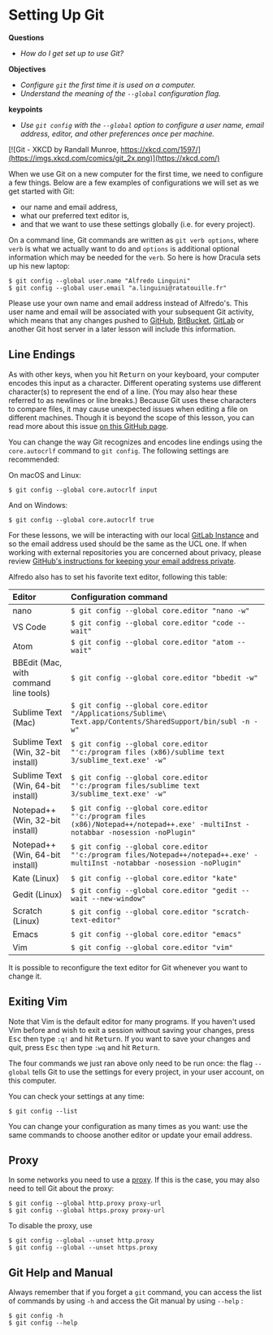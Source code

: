 # Setting Up Git

**Questions**
  - *How do I get set up to use Git?*
  
**Objectives**
- *Configure `git` the first time it is used on a computer.*
- *Understand the meaning of the `--global` configuration flag.*

**keypoints**
- *Use `git config` with the `--global` option to configure a user name, email
  address, editor, and other preferences once per machine.*


[![Git - XKCD by Randall Munroe, https://xkcd.com/1597/](https://imgs.xkcd.com/comics/git_2x.png)](https://xkcd.com/)

When we use Git on a new computer for the first time,
we need to configure a few things. Below are a few examples
of configurations we will set as we get started with Git:

*   our name and email address,
*   what our preferred text editor is,
*   and that we want to use these settings globally (i.e. for every project).

On a command line, Git commands are written as `git verb options`,
where `verb` is what we actually want to do and `options` is additional optional information which may be needed for the `verb`. So here is how
Dracula sets up his new laptop:

```shell
$ git config --global user.name "Alfredo Linguini"
$ git config --global user.email "a.linguini@ratatouille.fr"
```


Please use your own name and email address instead of Alfredo's. This user name
and email will be associated with your subsequent Git activity, which means that
any changes pushed to 
[GitHub](https://github.com/),
[BitBucket](https://bitbucket.org/), 
[GitLab](https://gitlab.com/) or another
Git host server in a later lesson will include this information.

## Line Endings

As with other keys, when you hit <kbd>Return</kbd> on your keyboard,
your computer encodes this input as a character.
Different operating systems use different character(s) to represent the end of a line.
(You may also hear these referred to as newlines or line breaks.)
Because Git uses these characters to compare files,
it may cause unexpected issues when editing a file on different machines. 
Though it is beyond the scope of this lesson, you can read more about this issue 
[on this GitHub page](https://help.github.com/articles/dealing-with-line-endings/).


You can change the way Git recognizes and encodes line endings
using the `core.autocrlf` command to `git config`.
The following settings are recommended:

On macOS and Linux:

```shell
$ git config --global core.autocrlf input
```


And on Windows:

```shell
$ git config --global core.autocrlf true
```



For these lessons, we will be interacting with our local [GitLab
Instance](http://git.automation.ucl.ac.uk/) and so the email address used should
be the same as the UCL one. If when working with external repositories you are
concerned about privacy, please review [GitHub's instructions for keeping your
email address private][git-privacy].

Alfredo also has to set his favorite text editor, following this table:

| Editor                                | Configuration command                                                                                                            |
| :-------------------                  | :-------------------------------------------------                                                                               |
| nano                                  | `$ git config --global core.editor "nano -w"`                                                                                    |
| VS Code                               | `$ git config --global core.editor "code --wait"`                                                                                |
| Atom                                  | `$ git config --global core.editor "atom --wait"`                                                                                |
| BBEdit (Mac, with command line tools) | `$ git config --global core.editor "bbedit -w"`                                                                                  |
| Sublime Text (Mac)                    | `$ git config --global core.editor "/Applications/Sublime\ Text.app/Contents/SharedSupport/bin/subl -n -w"`                      |
| Sublime Text (Win, 32-bit install)    | `$ git config --global core.editor "'c:/program files (x86)/sublime text 3/sublime_text.exe' -w"`                                |
| Sublime Text (Win, 64-bit install)    | `$ git config --global core.editor "'c:/program files/sublime text 3/sublime_text.exe' -w"`                                      |
| Notepad++ (Win, 32-bit install)       | `$ git config --global core.editor "'c:/program files (x86)/Notepad++/notepad++.exe' -multiInst -notabbar -nosession -noPlugin"` |
| Notepad++ (Win, 64-bit install)       | `$ git config --global core.editor "'c:/program files/Notepad++/notepad++.exe' -multiInst -notabbar -nosession -noPlugin"`       |
| Kate (Linux)                          | `$ git config --global core.editor "kate"`                                                                                       |
| Gedit (Linux)                         | `$ git config --global core.editor "gedit --wait --new-window"`                                                                  |
| Scratch (Linux)                       | `$ git config --global core.editor "scratch-text-editor"`                                                                        |
| Emacs                                 | `$ git config --global core.editor "emacs"`                                                                                      |
| Vim                                   | `$ git config --global core.editor "vim"`                                                                                        |

It is possible to reconfigure the text editor for Git whenever you want to change it.

## Exiting Vim

Note that Vim is the default editor for many programs. If you haven't used Vim before and wish to exit a session without saving
your changes, press <kbd>Esc</kbd> then type `:q!` and hit <kbd>Return</kbd>.
If you want to save your changes and quit, press <kbd>Esc</kbd> then type `:wq` and hit <kbd>Return</kbd>.


The four commands we just ran above only need to be run once: the flag `--global` tells Git
to use the settings for every project, in your user account, on this computer.

You can check your settings at any time:

```shell
$ git config --list
```


You can change your configuration as many times as you want: use the
same commands to choose another editor or update your email address.

## Proxy

In some networks you need to use a
[proxy](https://en.wikipedia.org/wiki/Proxy_server). If this is the case, you
may also need to tell Git about the proxy:

```shell
$ git config --global http.proxy proxy-url
$ git config --global https.proxy proxy-url
```


To disable the proxy, use

```shell
$ git config --global --unset http.proxy
$ git config --global --unset https.proxy
```



## Git Help and Manual

Always remember that if you forget a `git` command, you can access the list of commands by using `-h` and access the Git manual by using `--help` :

```shell
$ git config -h
$ git config --help
```



[git-privacy]: https://help.github.com/articles/keeping-your-email-address-private/

